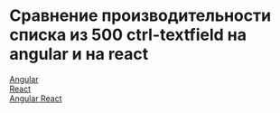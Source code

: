 # Сравнение производительности списка из 500 ctrl-textfield на angular и на react 

[Angular](https://firevolkhov.github.io/angular-vs-react/angular.html)  
[React](https://firevolkhov.github.io/angular-vs-react/react.html)  
[Angular React](https://firevolkhov.github.io/angular-vs-react/angular-with-react.html)  
